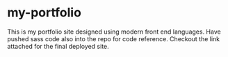 # my-portfolio
This is my portfolio site designed using modern front end languages. Have pushed sass code also into the repo for code reference.
Checkout the link attached for the final deployed site.
